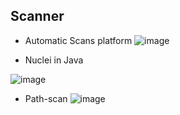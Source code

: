 ## Scanner

- Automatic Scans platform
![image](https://github.com/Jayway007/Offense-and-Defense/assets/22486282/30d7335c-02d9-43e0-9857-3c707a0e9f54)

- Nuclei in Java

![image](https://user-images.githubusercontent.com/22486282/216873016-75473fa8-d35e-4fd5-b75f-5ab39cd4491c.png)

- Path-scan
![image](https://user-images.githubusercontent.com/22486282/216872555-7ce7275e-797b-44d6-82a0-7ba407460f41.png)

